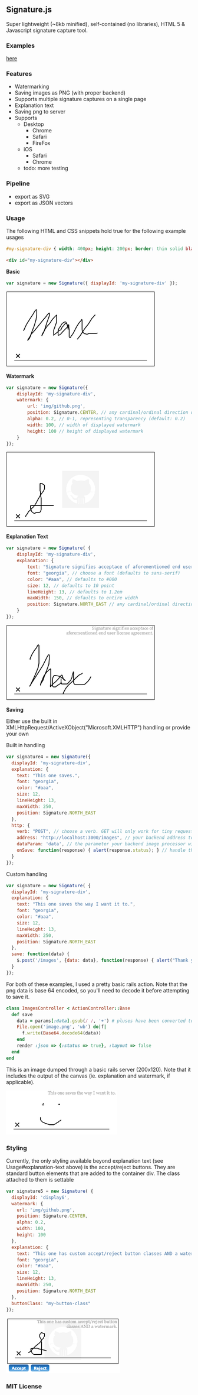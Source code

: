## Signature.js

Super lightweight (~8kb minified), self-contained (no libraries), HTML 5 & Javascript signature capture tool.

### Examples

[here](http://maxwells.github.io/signature.js)

### Features

- Watermarking
- Saving images as PNG (with proper backend)
- Supports multiple signature captures on a single page
- Explanation text
- Saving png to server
- Supports
	- Desktop
		- Chrome
		- Safari
		- FireFox
	- iOS
		- Safari
		- Chrome
  - todo: more testing

### Pipeline

- export as SVG
- export as JSON vectors

### Usage

The following HTML and CSS snippets hold true for the following example usages

```css
#my-signature-div { width: 400px; height: 200px; border: thin solid black; }
```
```html
<div id="my-signature-div"></div>
```

**Basic**

```javascript
var signature = new Signature({ displayId: 'my-signature-div' });
```

![Basic image](img/basic.png)

**Watermark**

```javascript
var signature = new Signature({
	displayId: 'my-signature-div',
	watermark: {
		url: 'img/github.png',
		position: Signature.CENTER, // any cardinal/ordinal direction or CENTER (defaults to NORTH)
		alpha: 0.2, // 0-1, representing transparency (default: 0.2)
		width: 100, // width of displayed watermark
		height: 100 // height of displayed watermark
	}
});
```
![Watermarked image](img/watermark.png)

**Explanation Text**

```javascript
var signature = new Signature( {
	displayId: 'my-signature-div',
	explanation: {
		text: "Signature signifies acceptace of aforementioned end user license agreement.", // set text for explanation
		font: "georgia", // choose a font (defaults to sans-serif)
		color: "#aaa", // defaults to #000
		size: 12, // defaults to 10 point
		lineHeight: 13, // defaults to 1.2em
		maxWidth: 150, // defaults to entire width
		position: Signature.NORTH_EAST // any cardinal/ordinal direction or CENTER (defaults to NORTH)
	}
});
```
![Explanation image](img/explanation.png)

**Saving**

Either use the built in XMLHttpRequest/ActiveXObject("Microsoft.XMLHTTP") handling or provide your own

Built in handling

```javascript
var signature4 = new Signature({
  displayId: 'my-signature-div',
  explanation: {
    text: "This one saves.",
    font: "georgia",
    color: "#aaa",
    size: 12,
    lineHeight: 13,
    maxWidth: 250,
    position: Signature.NORTH_EAST
  },
  http: {
    verb: "POST", // choose a verb. GET will only work for tiny requests. (defaults to POST)
    address: "http://localhost:3000/images", // your backend address to handle image processing.
    dataParam: 'data', // the parameter your backend image processor will take
    onSave: function(response) { alert(response.status); } // handle the http response (eg. notify the user that the save was successful, if it was)
  }
});
```

Custom handling

```javascript
var signature = new Signature( {
  displayId: 'my-signature-div',
  explanation: {
    text: "This one saves the way I want it to.",
    font: "georgia",
    color: "#aaa",
    size: 12,
    lineHeight: 13,
    maxWidth: 250,
    position: Signature.NORTH_EAST
  },
  save: function(data) {
    $.post('/images', {data: data}, function(response) { alert("Thank you for submitting your signature!"); });
  }
});
```
For both of these examples, I used a pretty basic rails action. Note that the png data is base 64 encoded, so you'll need to decode it before attempting to save it.

```ruby
class ImagesController < ActionController::Base
  def save
    data = params[:data].gsub(/ /, '+') # pluses have been converted to spaces -> convert them back
    File.open('image.png', 'wb') do|f|
      f.write(Base64.decode64(data))
    end
    render :json => {:status => true}, :layout => false
  end
end
```

This is an image dumped through a basic rails server (200x120). Note that it includes the output of the canvas (ie. explanation and watermark, if applicable).

![Example saved image](img/saved.png)

### Styling

Currently, the only styling available beyond explanation text (see Usage#explanation-text above) is the accept/reject buttons. They are standard button elements that are added to the container div. The class attached to them is settable

```javascript
var signature5 = new Signature( {
  displayId: 'display6',
  watermark: {
    url: 'img/github.png',
    position: Signature.CENTER,
    alpha: 0.2,
    width: 100,
    height: 100
  },
  explanation: {
    text: "This one has custom accept/reject button classes AND a watermark.",
    font: "georgia",
    color: "#aaa",
    size: 12,
    lineHeight: 13,
    maxWidth: 250,
    position: Signature.NORTH_EAST
  },
  buttonClass: "my-button-class"
});
```


![Custom css class](img/custom.png)

### MIT License